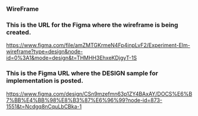 ### WireFrame

### This is the URL for the Figma where the wireframe is being created.

https://www.figma.com/file/amZMTGKrmeN4Fp4inpLvF2/Experiment-Elm-wireframe?type=design&node-id=0%3A1&mode=design&t=THMHH3EhxeKDjgyT-1S

### This is the Figma URL where the DESIGN sample for implementation is posted.
https://www.figma.com/design/CSn9mzefmn63p1ZY4BAxAY/DOCS%E6%B7%BB%E4%BB%98%E8%B3%87%E6%96%99?node-id=873-1551&t=Ncdgq8nCquLbCBka-1